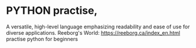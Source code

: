 # PYTHON practise, 
A versatile, high-level language emphasizing readability and ease of use for diverse applications.
Reeborg's World: <a>https://reeborg.ca/index_en.html<a/> practise python for beginners
